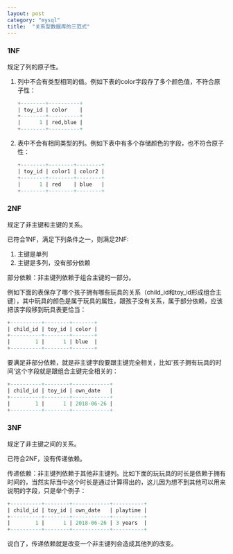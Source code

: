 ```yaml
---
layout: post
category: "mysql"
title:  "关系型数据库的三范式"
---
```


### 1NF

规定了列的原子性。

1. 列中不会有类型相同的值。例如下表的color字段存了多个颜色值，不符合原子性：

    ```sql
    +--------+----------+
    | toy_id | color    |
    +--------+----------+
    |      1 | red,blue |
    +--------+----------+
    ```

1. 表中不会有相同类型的列。例如下表中有多个存储颜色的字段，也不符合原子性：

    ```sql
    +--------+--------+--------+
    | toy_id | color1 | color2 |
    +--------+--------+--------+
    |      1 | red    | blue   |
    +--------+--------+--------+
    ```

### 2NF

规定了非主键和主键的关系。

已符合1NF，满足下列条件之一，则满足2NF:

1. 主键是单列
1. 主键是多列，没有部分依赖

部分依赖：非主键列依赖于组合主键的一部分。

例如下面的表保存了哪个孩子拥有哪些玩具的关系（child_id和toy_id形成组合主键），其中玩具的颜色是属于玩具的属性，跟孩子没有关系，属于部分依赖，应该把该字段移到玩具表更恰当：

```sql
+----------+--------+-------+
| child_id | toy_id | color |
+----------+--------+-------+
|        1 |      1 | blue  |
+----------+--------+-------+
```

要满足非部分依赖，就是非主键字段要跟主键完全相关，比如'孩子拥有玩具的时间'这个字段就是跟组合主键完全相关的：

```sql
+----------+--------+------------+
| child_id | toy_id | own_date   |
+----------+--------+------------+
|        1 |      1 | 2018-06-26 |
+----------+--------+------------+
```

### 3NF

规定了非主键之间的关系。

已符合2NF，没有传递依赖。

传递依赖：非主键列依赖于其他非主键列。比如下面的玩玩具的时长是依赖于拥有时间的，当然实际当中这个时长是通过计算得出的，这儿因为想不到其他可以用来说明的字段，只是举个例子：

```sql
+----------+--------+------------+----------+
| child_id | toy_id | own_date   | playtime |
+----------+--------+------------+----------+
|        1 |      1 | 2018-06-26 | 3 years  |
+----------+--------+------------+----------+
```

说白了，传递依赖就是改变一个非主键列会造成其他列的改变。